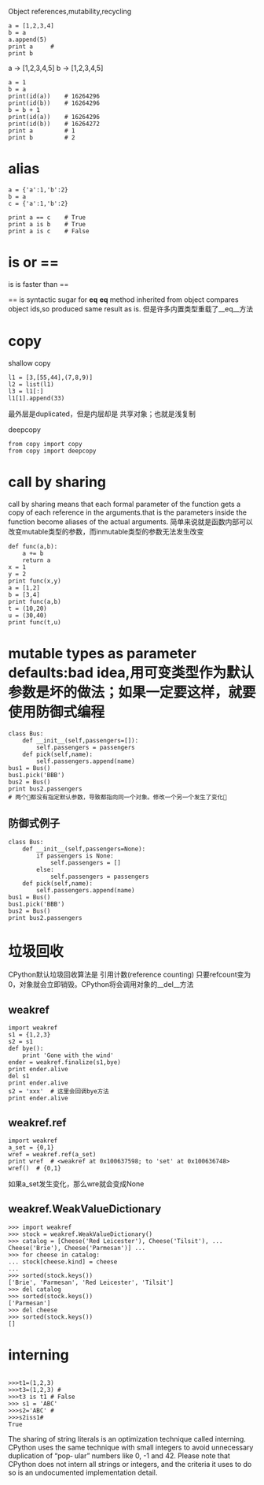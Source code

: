 Object references,mutability,recycling

```
a = [1,2,3,4]
b = a
a.append(5)
print a     # 
print b
```

a -> [1,2,3,4,5]
b -> [1,2,3,4,5]



```
a = 1
b = a
print(id(a))    # 16264296
print(id(b))    # 16264296
b = b + 1
print(id(a))    # 16264296
print(id(b))    # 16264272
print a         # 1
print b         # 2
```


# alias

```
a = {'a':1,'b':2}
b = a
c = {'a':1,'b':2}

print a == c    # True
print a is b    # True
print a is c    # False
```

# is or ==

is is faster than ==

== is syntactic sugar for __eq__
__eq__ method inherited from object compares object ids,so produced same result as is.
但是许多内置类型重载了__eq__方法



# copy

shallow copy

```
l1 = [3,[55,44],(7,8,9)]
l2 = list(l1)
l3 = l1[:]
l1[1].append(33)
```

最外层是duplicated，但是内层却是 共享对象；也就是浅复制



deepcopy
```
from copy import copy
from copy import deepcopy
```


# call by sharing

call by sharing means that each formal parameter of the function gets a copy of each reference in the arguments.that is the parameters inside the function become aliases of the actual arguments.
简单来说就是函数内部可以改变mutable类型的参数，而inmutable类型的参数无法发生改变
```
def func(a,b):
    a += b
    return a
x = 1
y = 2
print func(x,y)
a = [1,2]
b = [3,4]
print func(a,b)
t = (10,20)
u = (30,40)
print func(t,u)
```

# mutable types as parameter defaults:bad idea,用可变类型作为默认参数是坏的做法；如果一定要这样，就要使用防御式编程

```
class Bus:
    def __init__(self,passengers=[]):
        self.passengers = passengers
    def pick(self,name):
        self.passengers.append(name)
bus1 = Bus()
bus1.pick('BBB')
bus2 = Bus()
print bus2.passengers
# 两个都没有指定默认参数，导致都指向同一个对象。修改一个另一个发生了变化
```
## 防御式例子
```
class Bus:
    def __init__(self,passengers=None):
        if passengers is None:
            self.passengers = []
        else:
            self.passengers = passengers
    def pick(self,name):
        self.passengers.append(name)
bus1 = Bus()
bus1.pick('BBB')
bus2 = Bus()
print bus2.passengers
```





# 垃圾回收

CPython默认垃圾回收算法是 引用计数(reference counting)
只要refcount变为0，对象就会立即销毁。CPython将会调用对象的__del__方法

## weakref
```
import weakref
s1 = {1,2,3}
s2 = s1
def bye():
    print 'Gone with the wind'
ender = weakref.finalize(s1,bye)
print ender.alive
del s1
print ender.alive
s2 = 'xxx'  # 这里会回调bye方法
print ender.alive
```


## weakref.ref


```
import weakref
a_set = {0,1}
wref = weakref.ref(a_set)
print wref  # <weakref at 0x100637598; to 'set' at 0x100636748>
wref()  # {0,1}
```
如果a_set发生变化，那么wre就会变成None


## weakref.WeakValueDictionary
```
>>> import weakref
>>> stock = weakref.WeakValueDictionary()
>>> catalog = [Cheese('Red Leicester'), Cheese('Tilsit'), ... Cheese('Brie'), Cheese('Parmesan')] ...
>>> for cheese in catalog:
... stock[cheese.kind] = cheese
...
>>> sorted(stock.keys())
['Brie', 'Parmesan', 'Red Leicester', 'Tilsit']
>>> del catalog
>>> sorted(stock.keys())
['Parmesan']
>>> del cheese
>>> sorted(stock.keys())
[]

```

# interning
```

>>>t1=(1,2,3) 
>>>t3=(1,2,3) # 
>>>t3 is t1 # False
>>> s1 = 'ABC' 
>>>s2='ABC' # 
>>>s2iss1# 
True
```

The sharing of string literals is an optimization technique called interning. CPython uses the same technique with small integers to avoid unnecessary duplication of “pop‐ ular” numbers like 0, -1 and 42. Please note that CPython does not intern all strings or integers, and the criteria it uses to do so is an undocumented implementation detail.



































